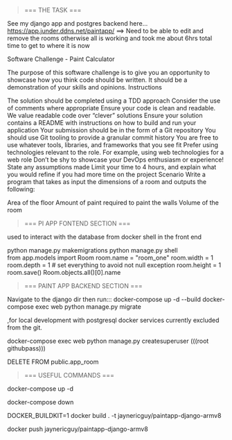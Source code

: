 > === THE TASK ===

See my django app and postgres backend here... https://app.junder.ddns.net/paintapp/ ==> Need to be able to edit and remove the rooms otherwise all is working and took me about 6hrs total time to get to where it is now 

Software Challenge - Paint Calculator

The purpose of this software challenge is to give you an opportunity to showcase how you think code should be written. It should be a demonstration of your skills and opinions.
Instructions

The solution should be completed using a TDD approach
Consider the use of comments where appropriate
Ensure your code is clean and readable. We value readable code over “clever” solutions
Ensure your solution contains a README with instructions on how to build and run your application
Your submission should be in the form of a Git repository
You should use Git tooling to provide a granular commit history
You are free to use whatever tools, libraries, and frameworks that you see fit
Prefer using technologies relevant to the role. For example, using web technologies for a web role
Don’t be shy to showcase your DevOps enthusiasm or experience!
State any assumptions made
Limit your time to 4 hours, and explain what you would refine if you had more time on the project
Scenario
Write a program that takes as input the dimensions of a room and outputs the following:

Area of the floor
Amount of paint required to paint the walls
Volume of the room

> === PI APP FONTEND SECTION ===

used to interact with the database from docker shell in the front end

python manage.py makemigrations <myapp>
python manage.py shell    
from app.models import Room
room.name = "room_one"
room.width = 1
room.depth = 1 # set everything to avoid not null exception
room.height = 1
room.save()
Room.objects.all()[0].name

> === PAINT APP BACKEND SECTION ===

Navigate to the django dir then run:::
docker-compose up -d --build
docker-compose exec web python manage.py migrate

,for local development with postgresql docker services currently excluded from the git.

docker-compose exec web python manage.py createsuperuser
(((root githubpass)))
  
DELETE FROM public.app_room
  
> === USEFUL COMMANDS ===

  docker-compose up -d

  docker-compose down

  DOCKER_BUILDKIT=1 docker build . -t jaynericguy/paintapp-django-armv8

  docker push jaynericguy/paintapp-django-armv8



